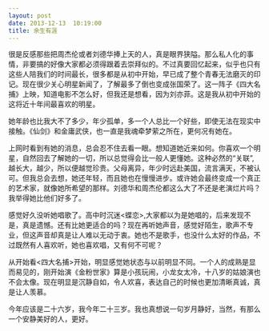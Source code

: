 ```yaml
---
layout: post
date: 2013-12-13  10:19:00
title: 余生有涯
---
```


<p>
很是反感那些把周杰伦或者刘德华捧上天的人，真是眼界狭隘。那么私人化的事情，非要搞的好像大家都必须得跟着去崇拜似的。不过真要回忆起来，似乎也只有这些人陪我们的时间最长，很多都是从初中开始，早已成了整个青春无法磨灭的印记。现在很少关心明星新闻了，了解最多了倒也变成张国荣了。这一阵子《四大名捕》上映，知道电影不怎么好，但我还是想看，因为刘亦菲。这是我从初中开始的这将近十年间最喜欢的明星。

<!--more-->
她年龄也比我大不了多少，年少孤单，多一个人总比一个好些，即使无法在现实中接触。《仙剑》和金庸武侠，也一直是我魂牵梦萦之所在，更何况有她在。

上网时看到有她的消息，总会忍不住去看一眼。想知道她近来如何。你喜欢一个明星，自然回去了解她的一切，所以总觉得会比一般人更懂她。这种必然的“关联”,越长大，越少，所以便越觉珍贵。父母离异，年少时远赴美国，流言满天，不被认可。但我总会去想，她还年轻，而且她也在慢慢进步。或许她会最终变成一个真正的艺术家，就像她所希望的那样。刘德华和周杰伦都这么大了不还是老演烂片吗？我举得她比他们好多了。

感觉好久没听她唱歌了。高中时沉迷<蝶恋>,大家都以为是她唱的，后来发现不是，真是遗憾。还有比她更适合的吗？现在再听她声音，感觉好陌生，歌声不专业，但这声音却真是让人难以无动于衷。她也不是歌手，也没什么太好的作品，不过既然有人喜欢听，她也喜欢唱，又有何不可呢？

从开始看<四大名捕>开始，明显感觉她状态与以前明显不同。一个人的成熟是显而易见的，刚开始演《金粉世家》算是小孩玩闹，小龙女太冷，十八岁的姑娘演也不会太像。现在明显是沉静自如，令人欢喜，表达自己的时候也更加清晰真诚，真是让人羡慕。

今年应该是二十六岁，我今年二十三岁。我也真想说一句岁月静好，当然，有那么一个安静美好的人，更好。

</p>
